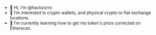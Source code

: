 - 👋 Hi, I’m @hackzorro
- 👀 I’m interested in crypto wallets, and physical crypto to fiat exchange locations.
- 🌱 I’m currently learning how to get my token's price corrected on Etherscan.

<!---
hackzorro/hackzorro is a ✨ special ✨ repository because its `README.md` (this file) appears on your GitHub profile.
You can click the Preview link to take a look at your changes.
--->
